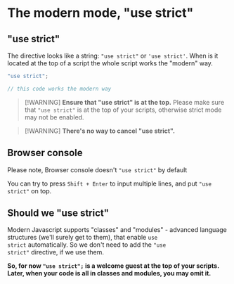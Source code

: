 # **The modern mode, "use strict"**

## **"use strict"**

The directive looks like a string: <code>"use strict"</code> or <code>'use strict'</code>. When is it located at the top of a script the whole script works the "modern" way.

```javascript
"use strict";

// this code works the modern way
```

> [!WARNING] **Ensure that "use strict" is at the top.**
> Please make sure that <code>"use strict"</code> is at the top of your scripts, otherwise strict mode may not be enabled.

> [!WARNING] **There's no way to cancel "use strict".**

## **Browser console**

Please note, Browser console doesn't <code>"use strict"</code> by default

You can try to press <code>Shift + Enter</code> to input multiple lines, and put <code>"use strict"</code> on top.

## **Should we "use strict"**

Modern Javascript supports "classes" and "modules" - advanced language structures (we'll surely get to them), that enable <code>use strict</code> automatically. So we don't need to add the <code>"use strict"</code> directive, if we use them.

**So, for now <code>"use strict";</code> is a welcome guest at the top of your scripts. Later, when your code is all in classes and modules, you may omit it.**
